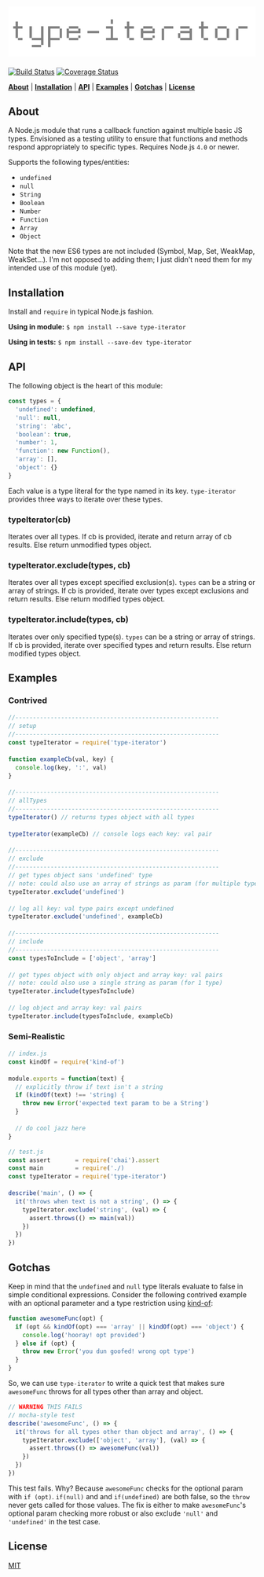 ![type-iterator](type-iterator.png)
---
[![Build Status](https://travis-ci.org/codekirei/type-iterator.svg?branch=master)](https://travis-ci.org/codekirei/type-iterator)
[![Coverage Status](https://coveralls.io/repos/codekirei/type-iterator/badge.svg?branch=master&service=github)](https://coveralls.io/github/codekirei/type-iterator?branch=master)

<b>[About](#about)</b> | 
<b>[Installation](#installation)</b> | 
<b>[API](#api)</b> | 
<b>[Examples](#examples)</b> | 
<b>[Gotchas](#gotchas)</b> | 
<b>[License](#license)</b>

## About

A Node.js module that runs a callback function against multiple basic JS types.
Envisioned as a testing utility to ensure that functions and methods respond appropriately to specific types.
Requires Node.js `4.0` or newer.

Supports the following types/entities:

* `undefined`
* `null`
* `String`
* `Boolean`
* `Number`
* `Function`
* `Array`
* `Object`

Note that the new ES6 types are not included (Symbol, Map, Set, WeakMap, WeakSet...).
I'm not opposed to adding them; I just didn't need them for my intended use of this module (yet).

## Installation

Install and `require` in typical Node.js fashion.

**Using in module:** `$ npm install --save type-iterator`

**Using in tests:** `$ npm install --save-dev type-iterator`

## API

The following object is the heart of this module:

```js
const types = {
  'undefined': undefined,
  'null': null,
  'string': 'abc',
  'boolean': true,
  'number': 1,
  'function': new Function(),
  'array': [],
  'object': {}
}
```

Each value is a type literal for the type named in its key.
`type-iterator` provides three ways to iterate over these types.

### typeIterator(cb)

Iterates over all types.
If cb is provided, iterate and return array of cb results.
Else return unmodified types object.

### typeIterator.exclude(types, cb)

Iterates over all types except specified exclusion(s).
`types` can be a string or array of strings.
If cb is provided, iterate over types except exclusions and return results.
Else return modified types object.

### typeIterator.include(types, cb)

Iterates over only specified type(s).
`types` can be a string or array of strings.
If cb is provided, iterate over specified types and return results.
Else return modified types object.

## Examples

### Contrived

```js
//----------------------------------------------------------
// setup
//----------------------------------------------------------
const typeIterator = require('type-iterator')

function exampleCb(val, key) {
  console.log(key, ':', val)
}

//----------------------------------------------------------
// allTypes
//----------------------------------------------------------
typeIterator() // returns types object with all types

typeIterator(exampleCb) // console logs each key: val pair

//----------------------------------------------------------
// exclude
//----------------------------------------------------------
// get types object sans 'undefined' type
// note: could also use an array of strings as param (for multiple types)
typeIterator.exclude('undefined')

// log all key: val type pairs except undefined
typeIterator.exclude('undefined', exampleCb)

//----------------------------------------------------------
// include
//----------------------------------------------------------
const typesToInclude = ['object', 'array']

// get types object with only object and array key: val pairs
// note: could also use a single string as param (for 1 type)
typeIterator.include(typesToInclude)

// log object and array key: val pairs
typeIterator.include(typesToInclude, exampleCb)

```

### Semi-Realistic

```js
// index.js
const kindOf = require('kind-of')

module.exports = function(text) {
  // explicitly throw if text isn't a string
  if (kindOf(text) !== 'string) {
    throw new Error('expected text param to be a String')
  }

  // do cool jazz here
}
```

```js
// test.js
const assert       = require('chai').assert
const main         = require('./)
const typeIterator = require('type-iterator')

describe('main', () => {
  it('throws when text is not a string', () => {
    typeIterator.exclude('string', (val) => {
      assert.throws(() => main(val))
    })
  })
})
```

## Gotchas

Keep in mind that the `undefined` and `null` type literals evaluate to false in simple conditional expressions.
Consider the following contrived example with an optional parameter and a type restriction using [kind-of](https://github.com/jonschlinkert/kind-of):

```js
function awesomeFunc(opt) {
  if (opt && kindOf(opt) === 'array' || kindOf(opt) === 'object') {
    console.log('hooray! opt provided')
  } else if (opt) {
    throw new Error('you dun goofed! wrong opt type')
  }
}
```

So, we can use `type-iterator` to write a quick test that makes sure `awesomeFunc` throws for all types other than array and object.

```js
// WARNING THIS FAILS
// mocha-style test
describe('awesomeFunc', () => {
  it('throws for all types other than object and array', () => {
    typeIterator.exclude(['object', 'array'], (val) => {
      assert.throws(() => awesomeFunc(val))
    })
  })
})
```

This test fails.
Why?
Because `awesomeFunc` checks for the optional param with `if (opt)`.
`if(null)` and and `if(undefined)` are both false, so the `throw` never gets called for those values.
The fix is either to make `awesomeFunc`'s optional param checking more robust or also exclude `'null'` and `'undefined'` in the test case.

## License

[MIT](license)
